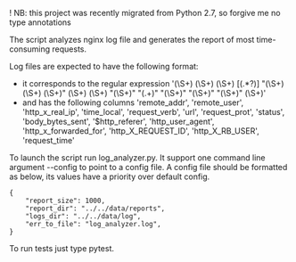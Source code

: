 ! NB: this project was recently migrated from Python 2.7, so forgive me no type annotations

The script analyzes nginx log file and generates the report of most time-consuming requests.

Log files are expected to have the following format:
 
* it corresponds to the regular expression '(\S+) (\S+)  (\S+) \[(.*?)\] "(\S+) (\S+) (\S+)" (\S+) (\S+) "(\S+)" "(.+)" "(\S+)" "(\S+)" "(\S+)" (\S+)'
* and has the following columns 'remote_addr', 'remote_user', 'http_x_real_ip', 'time_local', 'request_verb', 'url', 'request_prot',
                'status', 'body_bytes_sent', '$http_referer', 'http_user_agent', 'http_x_forwarded_for',
                'http_X_REQUEST_ID', 'http_X_RB_USER', 'request_time'
                
To launch the script run log_analyzer.py. It support one command line argument --config to point to a config file.
A config file should be formatted as below, its values have a priority over default config.

```
{
    "report_size": 1000,
    "report_dir": "../../data/reports",
    "logs_dir": "../../data/log",
    "err_to_file": "log_analyzer.log",
}
```

To run tests just type pytest.
